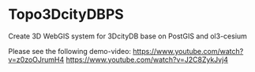 # Topo3DcityDBPS
Create 3D WebGIS system for 3DcityDB base on PostGIS and ol3-cesium

Please see the following demo-video:
https://www.youtube.com/watch?v=z0zoOJrumH4
https://www.youtube.com/watch?v=J2C8ZykJvj4
